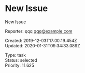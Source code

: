 # New Issue

New Issue

Reporter: qqq <qqq@example.com>  

Created: 2019-12-03T17:00:19.454Z  
Updated: 2020-01-31T09:34:33.089Z

Type: task  
Status: selected  
Priority: 11.625
